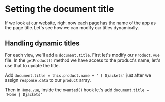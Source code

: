 # Setting the document title

If we look at our website, right now each page has the name of the app as the page title. Let's see how we can modify our titles dynamically.

## Handling dynamic titles

For each view, we'll add a `document.title`. First let's modify our `Product.vue` file. In the `getProduct()` method we have access to the product's name, let's use that to update the title.

Add `document.title = this.product.name + ' | Djackets'` just after we assign `response.data` to our `product` array.

Then in `Home.vue`, inside the `mounted()` hook let's add `document.title = 'Home | Djackets'`